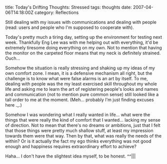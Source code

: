 title: Today's Drifting Thoughts: Stressed
tags: thoughts
date: 2007-04-06T14:18:00Z
category: Reflections

Still dealing with my issues with communications and dealing with people (read: users and people who I'm supposed to cooperate with).

Today's pretty much a tiring day, setting up the environment for testing next week. Thankfully Eng Lee was with me helping out with everything, it'd be extremely tiresome doing everything on my own. Not to mention that having the monitor on the carpeted floor means that my neck is definitely strained. Ouch…

Somehow the situation is really stressing and shaking up my ideas of my own comfort zone. I mean, it is a defensive mechanism all right, but the challenge is to know what were false alarms is an art by itself. To me, dealing with people was the my least exercised skill throughout my whole life and asking me to learn the art of registering people's looks and names and communication (not to mention pure common sense) still looked like a tall order to me at the moment. (Meh… probably I'm just finding excuses here .\_.)

Somehow I was wondering what I really wanted in life… what were the things that were really the kind of comfort that I wanted… lacking my sense of direction. Not to mean that there's no dreams or ambitions, just that I felt that those things were pretty much shallow stuff, at least my impression towards them were that way. Then by that, what was really the needs of the within? Or is it actually the fact my ego thinks everything was not good enough and happiness requires extraordinary effort to achieve?

Haha… I don't have the slightest idea myself, to be honest. ^^|||
